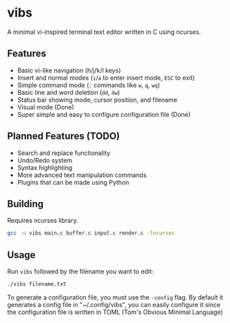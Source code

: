 # vibs

A minimal vi-inspired terminal text editor written in C using ncurses.

## Features

- Basic vi-like navigation (h/j/k/l keys)
- Insert and normal modes (`i`/`a` to enter insert mode, `ESC` to exit)
- Simple command mode (`:` commands like `w`, `q`, `wq`)
- Basic line and word deletion (`dd`, `dw`)
- Status bar showing mode, cursor position, and filename
- Visual mode (Done) 
- Super simple and easy to configure configuration file (Done)

## Planned Features (TODO)

- Search and replace functionality
- Undo/Redo system
- Syntax highlighting
- More advanced text manipulation commands
- Plugins that can be made using Python

## Building

Requires ncurses library.

```bash
gcc -o vibs main.c buffer.c input.c render.c -lncurses
```

## Usage

Run `vibs` followed by the filename you want to edit:

```bash
./vibs filename.txt
```

To generate a configuration file, you must use the `-config` flag. By default it generates a config file in "~/.config/vibs", you can easily configure it since the configuration file is written in TOML (Tom's Obvious Minimal Language) 

